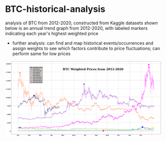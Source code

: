 # BTC-historical-analysis
analysis of BTC from 2012-2020, constructed from Kaggle datasets
shown below is an annual trend graph from 2012-2020, with labeled markers indicating each year's highest weighted price
- further analysis: can find and map historical events/occurrences and assign weights to see which factors contribute to price fluctuations; can perform same for low prices 

![ScreenShots](BTC_analysis/BTC_bitstamp_trend_by_year.png)
